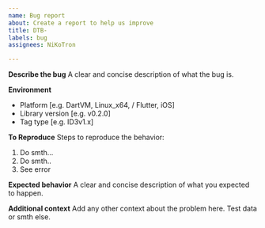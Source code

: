 ```yaml
---
name: Bug report
about: Create a report to help us improve
title: DTB-
labels: bug
assignees: NiKoTron

---
```


**Describe the bug**
A clear and concise description of what the bug is.

**Environment**
- Platform [e.g. DartVM, Linux_x64, / Flutter, iOS]
- Library version [e.g. v0.2.0]
- Tag type [e.g. ID3v1.x]

**To Reproduce**
Steps to reproduce the behavior:
1. Do smth...
2. Do smth..
3. See error

**Expected behavior**
A clear and concise description of what you expected to happen.

**Additional context**
Add any other context about the problem here. Test data or smth else.
